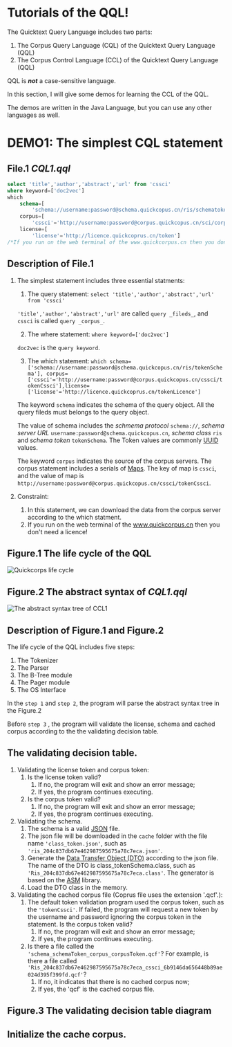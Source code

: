 # Tutorials of the QQL!

The Quicktext Query Language includes two parts:
1. The Corpus Query Language (CQL) of the Quicktext Query Language (QQL)
2. The Corpus Control Language (CCL) of the Quicktext Query Language (QQL)

QQL is ___not___ a case-sensitive language.

In this section, I will give some demos for learning the CCL of the QQL.

The demos are written in the Java Language, but you can use any other languages as well.

# DEMO1: The simplest CQL statement
## File.1  _CQL1.qql_
```SQL
select 'title','author','abstract','url' from 'cssci'
where keyword=['doc2vec'] 
which 
	schema=[
		'schema://username:password@schema.quickcopus.cn/ris/schematoken'], 
	corpus=[
		'cssci'='http://username:password@corpus.quickcopus.cn/sci/corpustoken'],
	license=[
		'license'='http://licence.quickcoprus.cn/token']
/*If you run on the web terminal of the www.quickcorpus.cn then you don't need a licence!*/;
```
## Description of File.1

1. The simplest statement includes three essential statments:
   1. The query statement:  ```select 'title','author','abstract','url' from 'cssci'```

   ```'title','author','abstract','url'``` are called ```query _fileds_```, and ```cssci``` is called ```query _corpus_```.
   
   2. The where statement: ```where keyword=['doc2vec'] ```
   
   ```doc2vec``` is the ```query keyword```.
   
   3. The which statement: ```which schema=['schema://username:password@schema.quickcopus.cn/ris/tokenSchema'], corpus=['cssci'='http://username:password@corpus.quickcopus.cn/cssci/tokenCssci'],license=['license'='http://licence.quickcoprus.cn/tokenLicence']```
    
    The keyword ```schema``` indicates the schema of the query object. All the query fileds must belongs to the query object.

   The value of schema includes the _schmema protocol_ ```schema://```, _schema server URL_ ```username:password@schema.quickcopus.cn```,  _schema class_ ```ris``` and _schema token_ ```tokenSchema```. The Token values are commonly [UUID](https://en.wikipedia.org/wiki/UUID) values.

    The keyword ```corpus``` indicates the source of the corpus servers. The corpus statement includes a serials of [Maps](https://en.wikipedia.org/wiki/Hash_table). The key of map is ```cssci```, and the value of map is ```http://username:password@corpus.quickcopus.cn/cssci/tokenCssci```. 
   

2. Constraint:
   1. In this statement, we can download the data from the corpus server according to the which statment. 
   2. If you run on the web terminal of the www.quickcorpus.cn then you don't need a licence!

## Figure.1 The life cycle of the QQL

![Quickcorps life cycle](images/qqllifecycle.png)

## Figure.2 The abstract syntax of _CQL1.qql_

![The abstract syntax tree of CCL1](images/ccl1_ast.png)

## Description of Figure.1 and Figure.2

The life cycle of the QQL includes five steps:
1. The Tokenizer
2. The Parser
3. The B-Tree module
4. The Pager module
5. The OS Interface 

In the ```step 1``` and ```step 2```, the program will parse the abstract syntax tree in the Figure.2

Before ```step 3``` , the program will validate the license, schema and cached corpus according to the the validating decision table.

## The validating decision table.

1. Validating the license token and corpus token:
   1. Is the license token valid? 
      1. If no, the program will exit and show an error message;
      2. If yes, the program continues executing.
   2. Is the corpus token valid? 
      1. If no, the program will exit and show an error message;
      2. If yes, the program continues executing.
2. Validating the schema.
   1. The schema is a valid [JSON](https://en.wikipedia.org/wiki/JSON) file.
   2. The json file will be downloaded in the ```cache``` folder with the file name ```'class_token.json'```, such as ```'ris_204c837db67e462987595675a78c7eca.json'```.
   3. Generate the [Data Transfer Object (DTO)](https://en.wikipedia.org/wiki/Data_transfer_object) according to the json file. The name of the DTO is class_tokenSchema.class, such as ```'Ris_204c837db67e462987595675a78c7eca.class'```. The generator is based on the [ASM](https://asm.ow2.io/) library.
   4. Load the DTO class in the memory.
3. Validating the cached corpus file (Coprus file uses the extension '.qcf'.):
   1. The default token validation program used the corpus token, such as the ```'tokenCssci'```. 
      If failed, the program will request a new token by the username and password ignoring the corpus token in the statement. 
      Is the corpus token valid? 
      1. If no, the program will exit and show an error message;
      2. If yes, the program continues executing.
   2. Is there a file called the ```'schema_schemaToken_corpus_corpusToken.qcf'```? 
      For example, is there a file called ```'Ris_204c837db67e462987595675a78c7eca_cssci_6b9146da656448b89ae024d395f399fd.qcf'```?
      1. If no, it indicates that there is no cached corpus now;
      2. If yes, the 'qcf' is the cached corpus file.
 
 ## Figure.3 The validating decision table diagram
 
 ## Initialize the cache corpus. 

